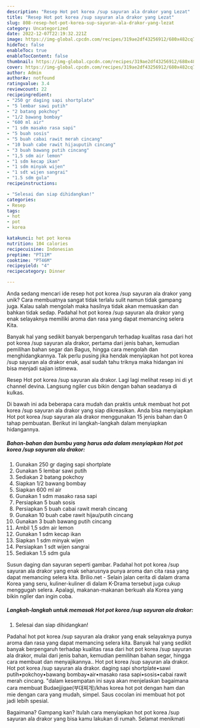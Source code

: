 ```yaml
---
description: "Resep Hot pot korea /sup sayuran ala drakor yang Lezat"
title: "Resep Hot pot korea /sup sayuran ala drakor yang Lezat"
slug: 808-resep-hot-pot-korea-sup-sayuran-ala-drakor-yang-lezat
category: Uncategorized
date: 2022-12-07T22:19:32.221Z
image: https://img-global.cpcdn.com/recipes/319ae2df43256912/680x482cq70/hot-pot-korea-sup-sayuran-ala-drakor-foto-resep-utama.jpg
hideToc: false
enableToc: true
enableTocContent: false
thumbnail: https://img-global.cpcdn.com/recipes/319ae2df43256912/680x482cq70/hot-pot-korea-sup-sayuran-ala-drakor-foto-resep-utama.jpg
cover: https://img-global.cpcdn.com/recipes/319ae2df43256912/680x482cq70/hot-pot-korea-sup-sayuran-ala-drakor-foto-resep-utama.jpg
author: Admin
authorAv: notfound
ratingvalue: 3.4
reviewcount: 22
recipeingredient:
- "250 gr daging sapi shortplate"
- "5 lembar sawi putih"
- "2 batang pokchoy"
- "1/2 bawang bombay"
- "600 ml air"
- "1 sdm masako rasa sapi"
- "5 buah sosis"
- "5 buah cabai rawit merah cincang"
- "10 buah cabe rawit hijauputih cincang"
- "3 buah bawang putih cincang"
- "1,5 sdm air lemon"
- "1 sdm kecap ikan"
- "1 sdm minyak wijen"
- "1 sdt wijen sangrai"
- "1.5 sdm gula"
recipeinstructions:

- "Selesai dan siap dihidangkan!"
categories:
- Resep
tags:
- hot
- pot
- korea

katakunci: hot pot korea 
nutrition: 104 calories
recipecuisine: Indonesian
preptime: "PT11M"
cooktime: "PT46M"
recipeyield: "4"
recipecategory: Dinner

---
```





Anda sedang mencari ide resep hot pot korea /sup sayuran ala drakor yang unik? Cara membuatnya sangat tidak terlalu sulit namun tidak gampang juga. Kalau salah mengolah maka hasilnya tidak akan memuaskan dan bahkan tidak sedap. Padahal hot pot korea /sup sayuran ala drakor yang enak selayaknya memiliki aroma dan rasa yang dapat memancing selera Kita.





Banyak hal yang sedikit banyak berpengaruh terhadap kualitas rasa dari hot pot korea /sup sayuran ala drakor, pertama dari jenis bahan, kemudian pemilihan bahan segar dan Bagus, hingga cara mengolah dan menghidangkannya. Tak perlu pusing jika hendak menyiapkan hot pot korea /sup sayuran ala drakor enak,      asal sudah tahu triknya maka hidangan ini bisa menjadi sajian istimewa.














Resep Hot pot korea /sup sayuran ala drakor. Lagi lagi melihat resep ini di yt channel devina. Langsung ngiler cus bikin dengan bahan seadanya di kulkas.






Di bawah ini ada beberapa cara mudah dan praktis untuk membuat hot pot korea /sup sayuran ala drakor yang siap dikreasikan. Anda bisa menyiapkan Hot pot korea /sup sayuran ala drakor menggunakan 15 jenis bahan dan 0 tahap pembuatan. Berikut ini langkah-langkah dalam menyiapkan hidangannya.

<!--inarticleads1-->

##### Bahan-bahan dan bumbu yang harus ada dalam menyiapkan Hot pot korea /sup sayuran ala drakor:

1. Gunakan 250 gr daging sapi shortplate
1. Gunakan 5 lembar sawi putih
1. Sediakan 2 batang pokchoy
1. Siapkan 1/2 bawang bombay
1. Siapkan 600 ml air
1. Gunakan 1 sdm masako rasa sapi
1. Persiapkan 5 buah sosis
1. Persiapkan 5 buah cabai rawit merah cincang
1. Gunakan 10 buah cabe rawit hijau/putih cincang
1. Gunakan 3 buah bawang putih cincang
1. Ambil 1,5 sdm air lemon
1. Gunakan 1 sdm kecap ikan
1. Siapkan 1 sdm minyak wijen
1. Persiapkan 1 sdt wijen sangrai
1. Sediakan 1.5 sdm gula


Susun daging dan sayuran seperti gambar. Padahal hot pot korea /sup sayuran ala drakor yang enak seharusnya punya aroma dan cita rasa yang dapat memancing selera kita. Brilio.net - Selain jalan cerita di dalam drama Korea yang seru, kuliner-kuliner di dalam K-Drama tersebut juga cukup menggugah selera. Apalagi, makanan-makanan berkuah ala Korea yang bikin ngiler dan ingin coba. 

<!--inarticleads2-->

##### Langkah-langkah untuk memasak Hot pot korea /sup sayuran ala drakor:


1. Selesai dan siap dihidangkan!

Padahal hot pot korea /sup sayuran ala drakor yang enak selayaknya punya aroma dan rasa yang dapat memancing selera kita. Banyak hal yang sedikit banyak berpengaruh terhadap kualitas rasa dari hot pot korea /sup sayuran ala drakor, mulai dari jenis bahan, kemudian pemilihan bahan segar, hingga cara membuat dan menyajikannya.. Hot pot korea /sup sayuran ala drakor. Hot pot korea /sup sayuran ala drakor. daging sapi shortplate•sawi putih•pokchoy•bawang bombay•air•masako rasa sapi•sosis•cabai rawit merah cincang. &#34;dalam kesempatan ini saya akan menjelaskan bagaimana cara membuat Budaejjigae(부대찌개)/khas korea hot pot dengan ham dan mie dengan cara yang mudah, simpel. Saus cocolan ini membuat hot pot jadi lebih spesial. 

Bagaimana? Gampang kan? Itulah cara menyiapkan hot pot korea /sup sayuran ala drakor yang bisa kamu lakukan di rumah. Selamat menikmati
